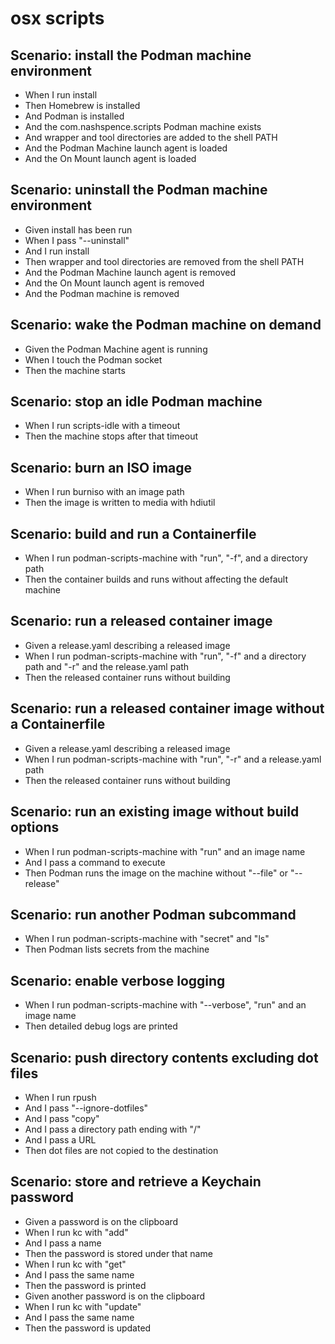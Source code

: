 # osx scripts

## Scenario: install the Podman machine environment
* When I run install
* Then Homebrew is installed
* And Podman is installed
* And the com.nashspence.scripts Podman machine exists
* And wrapper and tool directories are added to the shell PATH
* And the Podman Machine launch agent is loaded
* And the On Mount launch agent is loaded

## Scenario: uninstall the Podman machine environment
* Given install has been run
* When I pass "--uninstall"
* And I run install
* Then wrapper and tool directories are removed from the shell PATH
* And the Podman Machine launch agent is removed
* And the On Mount launch agent is removed
* And the Podman machine is removed

## Scenario: wake the Podman machine on demand
* Given the Podman Machine agent is running
* When I touch the Podman socket
* Then the machine starts

## Scenario: stop an idle Podman machine
* When I run scripts-idle with a timeout
* Then the machine stops after that timeout

## Scenario: burn an ISO image
* When I run burniso with an image path
* Then the image is written to media with hdiutil

## Scenario: build and run a Containerfile
* When I run podman-scripts-machine with "run", "-f", and a directory path
* Then the container builds and runs without affecting the default machine

## Scenario: run a released container image
* Given a release.yaml describing a released image
* When I run podman-scripts-machine with "run", "-f" and a directory path and "-r" and the release.yaml path
* Then the released container runs without building

## Scenario: run a released container image without a Containerfile
* Given a release.yaml describing a released image
* When I run podman-scripts-machine with "run", "-r" and a release.yaml path
* Then the released container runs without building

## Scenario: run an existing image without build options
* When I run podman-scripts-machine with "run" and an image name
* And I pass a command to execute
* Then Podman runs the image on the machine without "--file" or "--release"

## Scenario: run another Podman subcommand
* When I run podman-scripts-machine with "secret" and "ls"
* Then Podman lists secrets from the machine

## Scenario: enable verbose logging
* When I run podman-scripts-machine with "--verbose", "run" and an image name
* Then detailed debug logs are printed

## Scenario: push directory contents excluding dot files
* When I run rpush
* And I pass "--ignore-dotfiles"
* And I pass "copy"
* And I pass a directory path ending with "/"
* And I pass a URL
* Then dot files are not copied to the destination

## Scenario: store and retrieve a Keychain password
* Given a password is on the clipboard
* When I run kc with "add"
* And I pass a name
* Then the password is stored under that name
* When I run kc with "get"
* And I pass the same name
* Then the password is printed
* Given another password is on the clipboard
* When I run kc with "update"
* And I pass the same name
* Then the password is updated
